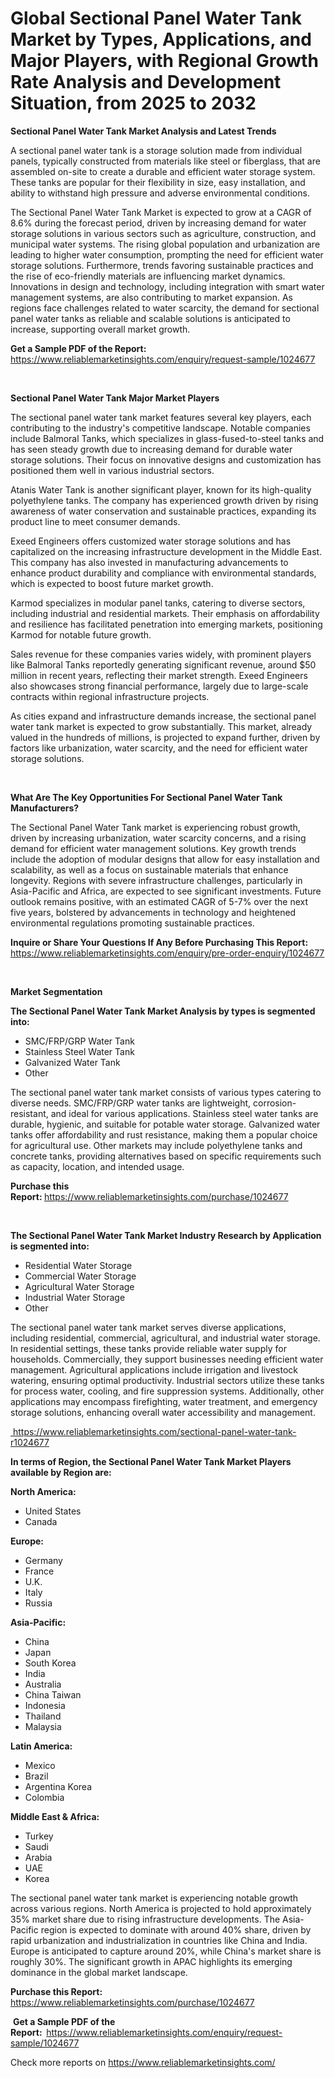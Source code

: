 <p><h1>Global Sectional Panel Water Tank Market by Types, Applications, and Major Players, with Regional Growth Rate Analysis and Development Situation, from 2025 to 2032</h1></p><p><strong>Sectional Panel Water Tank Market Analysis and Latest Trends</strong></p>
<p><p>A sectional panel water tank is a storage solution made from individual panels, typically constructed from materials like steel or fiberglass, that are assembled on-site to create a durable and efficient water storage system. These tanks are popular for their flexibility in size, easy installation, and ability to withstand high pressure and adverse environmental conditions. </p><p>The Sectional Panel Water Tank Market is expected to grow at a CAGR of 8.6% during the forecast period, driven by increasing demand for water storage solutions in various sectors such as agriculture, construction, and municipal water systems. The rising global population and urbanization are leading to higher water consumption, prompting the need for efficient water storage solutions. Furthermore, trends favoring sustainable practices and the rise of eco-friendly materials are influencing market dynamics. Innovations in design and technology, including integration with smart water management systems, are also contributing to market expansion. As regions face challenges related to water scarcity, the demand for sectional panel water tanks as reliable and scalable solutions is anticipated to increase, supporting overall market growth.</p></p>
<p><strong>Get a Sample PDF of the Report:&nbsp;</strong> <a href="https://www.reliablemarketinsights.com/enquiry/request-sample/1024677?utm_campaign=2013&utm_medium=2&utm_source=Github&utm_content=ia&utm_term=06032025&utm_id=sectional-panel-water-tank">https://www.reliablemarketinsights.com/enquiry/request-sample/1024677</a></p>
<p>&nbsp;</p>
<p><strong>Sectional Panel Water Tank Major Market Players</strong></p>
<p><p>The sectional panel water tank market features several key players, each contributing to the industry's competitive landscape. Notable companies include Balmoral Tanks, which specializes in glass-fused-to-steel tanks and has seen steady growth due to increasing demand for durable water storage solutions. Their focus on innovative designs and customization has positioned them well in various industrial sectors.</p><p>Atanis Water Tank is another significant player, known for its high-quality polyethylene tanks. The company has experienced growth driven by rising awareness of water conservation and sustainable practices, expanding its product line to meet consumer demands.</p><p>Exeed Engineers offers customized water storage solutions and has capitalized on the increasing infrastructure development in the Middle East. This company has also invested in manufacturing advancements to enhance product durability and compliance with environmental standards, which is expected to boost future market growth.</p><p>Karmod specializes in modular panel tanks, catering to diverse sectors, including industrial and residential markets. Their emphasis on affordability and resilience has facilitated penetration into emerging markets, positioning Karmod for notable future growth.</p><p>Sales revenue for these companies varies widely, with prominent players like Balmoral Tanks reportedly generating significant revenue, around $50 million in recent years, reflecting their market strength. Exeed Engineers also showcases strong financial performance, largely due to large-scale contracts within regional infrastructure projects.</p><p>As cities expand and infrastructure demands increase, the sectional panel water tank market is expected to grow substantially. This market, already valued in the hundreds of millions, is projected to expand further, driven by factors like urbanization, water scarcity, and the need for efficient water storage solutions.</p></p>
<p>&nbsp;</p>
<p><strong>What Are The Key Opportunities For Sectional Panel Water Tank Manufacturers?</strong></p>
<p><p>The Sectional Panel Water Tank market is experiencing robust growth, driven by increasing urbanization, water scarcity concerns, and a rising demand for efficient water management solutions. Key growth trends include the adoption of modular designs that allow for easy installation and scalability, as well as a focus on sustainable materials that enhance longevity. Regions with severe infrastructure challenges, particularly in Asia-Pacific and Africa, are expected to see significant investments. Future outlook remains positive, with an estimated CAGR of 5-7% over the next five years, bolstered by advancements in technology and heightened environmental regulations promoting sustainable practices.</p></p>
<p><strong>Inquire or Share Your Questions If Any Before Purchasing This Report:</strong> <a href="https://www.reliablemarketinsights.com/enquiry/pre-order-enquiry/1024677?utm_campaign=2013&utm_medium=2&utm_source=Github&utm_content=ia&utm_term=06032025&utm_id=sectional-panel-water-tank">https://www.reliablemarketinsights.com/enquiry/pre-order-enquiry/1024677</a></p>
<p>&nbsp;</p>
<p><strong>Market Segmentation</strong></p>
<p><strong>The Sectional Panel Water Tank Market Analysis by types is segmented into:</strong></p>
<p><ul><li>SMC/FRP/GRP Water Tank</li><li>Stainless Steel Water Tank</li><li>Galvanized Water Tank</li><li>Other</li></ul></p>
<p><p>The sectional panel water tank market consists of various types catering to diverse needs. SMC/FRP/GRP water tanks are lightweight, corrosion-resistant, and ideal for various applications. Stainless steel water tanks are durable, hygienic, and suitable for potable water storage. Galvanized water tanks offer affordability and rust resistance, making them a popular choice for agricultural use. Other markets may include polyethylene tanks and concrete tanks, providing alternatives based on specific requirements such as capacity, location, and intended usage.</p></p>
<p><strong>Purchase this Report:&nbsp;</strong><a href="https://www.reliablemarketinsights.com/purchase/1024677?utm_campaign=2013&utm_medium=2&utm_source=Github&utm_content=ia&utm_term=06032025&utm_id=sectional-panel-water-tank">https://www.reliablemarketinsights.com/purchase/1024677</a></p>
<p>&nbsp;</p>
<p><strong>The Sectional Panel Water Tank Market Industry Research by Application is segmented into:</strong></p>
<p><ul><li>Residential Water Storage</li><li>Commercial Water Storage</li><li>Agricultural Water Storage</li><li>Industrial Water Storage</li><li>Other</li></ul></p>
<p><p>The sectional panel water tank market serves diverse applications, including residential, commercial, agricultural, and industrial water storage. In residential settings, these tanks provide reliable water supply for households. Commercially, they support businesses needing efficient water management. Agricultural applications include irrigation and livestock watering, ensuring optimal productivity. Industrial sectors utilize these tanks for process water, cooling, and fire suppression systems. Additionally, other applications may encompass firefighting, water treatment, and emergency storage solutions, enhancing overall water accessibility and management.</p></p>
<p><a href="https://www.reliablemarketinsights.com/sectional-panel-water-tank-r1024677?utm_campaign=2013&utm_medium=2&utm_source=Github&utm_content=ia&utm_term=06032025&utm_id=sectional-panel-water-tank">&nbsp;https://www.reliablemarketinsights.com/sectional-panel-water-tank-r1024677</a></p>
<p><strong>In terms of Region, the Sectional Panel Water Tank Market Players available by Region are:</strong></p>
<p>
    <p> <strong> North America: </strong>
        <ul>
            <li>United States</li>
            <li>Canada</li>
        </ul>
        </p> 
    <p> <strong> Europe: </strong>
        <ul>
            <li>Germany</li>
            <li>France</li>
            <li>U.K.</li>
            <li>Italy</li>
            <li>Russia</li>
        </ul>
        </p> 
    <p> <strong> Asia-Pacific: </strong>
        <ul>
            <li>China</li>
            <li>Japan</li>
            <li>South Korea</li>
            <li>India</li>
            <li>Australia</li>
            <li>China Taiwan</li>
            <li>Indonesia</li>
            <li>Thailand</li>
            <li>Malaysia</li>
        </ul>
        </p> 
    <p> <strong> Latin America: </strong>
        <ul>
            <li>Mexico</li>
            <li>Brazil</li>
            <li>Argentina Korea</li>
            <li>Colombia</li>
        </ul>
        </p> 
    <p> <strong> Middle East & Africa: </strong>
        <ul>
            <li>Turkey</li>
            <li>Saudi</li>
            <li>Arabia</li>
            <li>UAE</li>
            <li>Korea</li>
        </ul>
    </p>
    </p>
<p><p>The sectional panel water tank market is experiencing notable growth across various regions. North America is projected to hold approximately 35% market share due to rising infrastructure developments. The Asia-Pacific region is expected to dominate with around 40% share, driven by rapid urbanization and industrialization in countries like China and India. Europe is anticipated to capture around 20%, while China's market share is roughly 30%. The significant growth in APAC highlights its emerging dominance in the global market landscape.</p></p>
<p><strong>Purchase this Report: </strong><a href="https://www.reliablemarketinsights.com/purchase/1024677?utm_campaign=2013&utm_medium=2&utm_source=Github&utm_content=ia&utm_term=06032025&utm_id=sectional-panel-water-tank">https://www.reliablemarketinsights.com/purchase/1024677</a></p>
<p>&nbsp;<strong>Get a Sample PDF of the Report:&nbsp;&nbsp;</strong><a href="https://www.reliablemarketinsights.com/enquiry/request-sample/1024677?utm_campaign=2013&utm_medium=2&utm_source=Github&utm_content=ia&utm_term=06032025&utm_id=sectional-panel-water-tank">https://www.reliablemarketinsights.com/enquiry/request-sample/1024677</a></p>
<p><strong></strong></p>
<p>Check more reports on <a href="https://www.reliablemarketinsights.com/?utm_campaign=2013&utm_medium=2&utm_source=Github&utm_content=ia&utm_term=06032025&utm_id=sectional-panel-water-tank">https://www.reliablemarketinsights.com/</a></p>